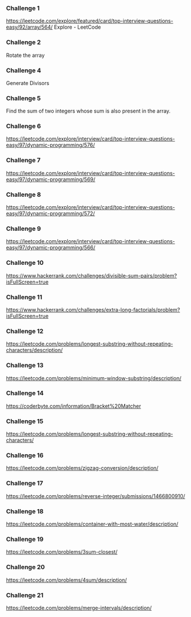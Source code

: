 ### Challenge 1 
https://leetcode.com/explore/featured/card/top-interview-questions-easy/92/array/564/
Explore - LeetCode

### Challenge 2

Rotate the array

### Challenge 4
Generate Divisors

### Challenge 5

Find the sum of two integers whose sum is also present in the array.

### Challenge 6
https://leetcode.com/explore/interview/card/top-interview-questions-easy/97/dynamic-programming/576/

### Challenge 7
https://leetcode.com/explore/interview/card/top-interview-questions-easy/97/dynamic-programming/569/

### Challenge 8
https://leetcode.com/explore/interview/card/top-interview-questions-easy/97/dynamic-programming/572/

### Challenge 9
https://leetcode.com/explore/interview/card/top-interview-questions-easy/97/dynamic-programming/566/

### Challenge 10
https://www.hackerrank.com/challenges/divisible-sum-pairs/problem?isFullScreen=true

### Challenge 11
https://www.hackerrank.com/challenges/extra-long-factorials/problem?isFullScreen=true

### Challenge 12
https://leetcode.com/problems/longest-substring-without-repeating-characters/description/

### Challenge 13
https://leetcode.com/problems/minimum-window-substring/description/

### Challenge 14
https://coderbyte.com/information/Bracket%20Matcher

### Challenge 15
https://leetcode.com/problems/longest-substring-without-repeating-characters/

### Challenge 16
https://leetcode.com/problems/zigzag-conversion/description/

### Challenge 17
https://leetcode.com/problems/reverse-integer/submissions/1466800910/

### Challenge 18
https://leetcode.com/problems/container-with-most-water/description/

### Challenge 19
https://leetcode.com/problems/3sum-closest/

### Challenge 20
https://leetcode.com/problems/4sum/description/

### Challenge 21
https://leetcode.com/problems/merge-intervals/description/
